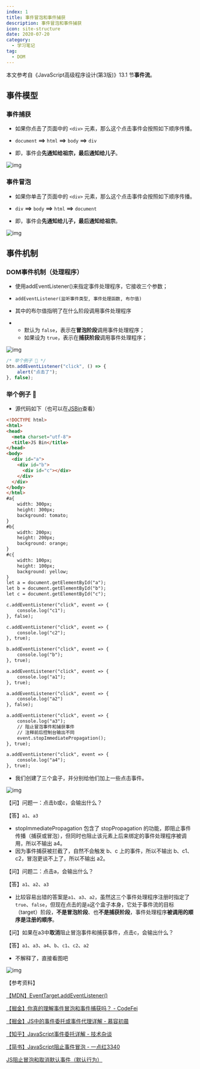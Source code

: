 ```yaml
---
index: 1
title: 事件冒泡和事件捕获
description: 事件冒泡和事件捕获
icon: site-structure
date: 2020-07-20
category:
  - 学习笔记
tag:
  - DOM
---
```


本文参考自《JavaScript高级程序设计(第3版)》13.1 节**事件流**。

## 事件模型

### 事件捕获

- 如果你点击了页面中的 `<div>` 元素，那么这个点击事件会按照如下顺序传播。
- `document` **==>** `html` **==>** `body` **==>** `div`

- 即，事件会**先通知给祖宗，最后通知给儿子**。

![img](https://zhuye-1308301598.file.myqcloud.com/markdown/1588840704725-3ef461b1-9937-4763-888e-fda1ca2d1acf.png)

### 事件冒泡

- 如果你单击了页面中的 `<div>` 元素，那么这个点击事件会按照如下顺序传播。
- `div` **==>** `body` **==>** `html` **==>** `document`

- 即，事件会**先通知给儿子，最后通知给祖宗**。

![img](https://zhuye-1308301598.file.myqcloud.com/markdown/1588840589310-c19b8a36-8f91-437b-b028-7725954792bd.png)



## 事件机制

### DOM事件机制（处理程序）

- 使用addEventListener()来指定事件处理程序，它接收三个参数；
- `addEventListener(监听事件类型, 事件处理函数, 布尔值)`

- 其中的布尔值指明了在什么阶段调用事件处理程序

- - 默认为 `false`，表示在**冒泡阶段**调用事件处理程序；
  - 如果设为 `true`，表示在**捕获阶段**调用事件处理程序；

![img](https://zhuye-1308301598.file.myqcloud.com/markdown/1588847643030-5a7afba6-c3dd-4819-881e-c9ce842ab08a.png)

```javascript
/* 举个例子 🌰 */
btn.addEventListener("click", () => {
    alert("点击了");
}, false);
```



### 举个例子 🌰

- 源代码如下（也可以在[JSBin](http://js.jirengu.com/lonul/7/edit?html,js,output)查看）

```html
<!DOCTYPE html>
<html>
<head>
  <meta charset="utf-8">
  <title>JS Bin</title>
</head>
<body>
  <div id="a">
    <div id="b">
      <div id="c"></div>
    </div>
  </div>
</body>
</html>
#a{
    width: 300px;
    height: 300px;
    background: tomato;
}
#b{
    width: 200px;
    height: 200px;
    background: orange;
}
#c{
    width: 100px;
    height: 100px;
    background: yellow;
}
let a = document.getElementById("a");
let b = document.getElementById("b");
let c = document.getElementById("c");

c.addEventListener("click", event => {
    console.log("c1");
}, false);

c.addEventListener("click", event => {
    console.log("c2");
}, true);

b.addEventListener("click", event => {
    console.log("b");
}, true);

a.addEventListener("click", event => {
    console.log("a1");
}, true);

a.addEventListener("click", event => {
    console.log("a2")
}, false);

a.addEventListener("click", event => {
    console.log("a3");
    // 阻止冒泡事件和捕获事件
    // 注释前后控制台输出不同
    event.stopImmediatePropagation();
}, true);

a.addEventListener("click", event => {
    console.log("a4");
}, true);
```

- 我们创建了三个盒子，并分别给他们加上一些点击事件。

![img](https://zhuye-1308301598.file.myqcloud.com/markdown/1588849370420-6071a5ed-b33b-42b7-b5d7-f9ea6b9494cb.png)

【问】问题一：点击b或c，会输出什么？

【答】`a1`、`a3`

- stopImmediatePropagation 包含了 stopPropagation 的功能，即阻止事件传播（捕获或冒泡），但同时也阻止该元素上后来绑定的事件处理程序被调用，所以不输出 a4。 
- 因为事件捕获被拦截了，自然不会触发 b、c 上的事件，所以不输出 b、c1、c2，冒泡更谈不上了，所以不输出 a2。



【问】问题二：点击a，会输出什么？

【答】`a1`、`a2`、`a3`

- 比较容易出错的答案是`a1`、`a3`、`a2`，虽然这三个事件处理程序注册时指定了`true`、`false`，但现在点击的是`a`这个盒子本身，它处于事件流的目标（target）阶段，**不是冒泡阶段**、也**不是捕获阶段**，事件处理程序**被调用的顺序是注册的顺序**。



【问】如果在a3中**取消**阻止冒泡事件和捕获事件，点击c，会输出什么？

【答】`a1`、`a3`、`a4`、`b`、`c1`、`c2`、`a2`

- 不解释了，直接看图吧

![img](https://zhuye-1308301598.file.myqcloud.com/markdown/1588851862170-ea5a41be-739e-44f9-b1cf-39cddbc5c940.png)



【参考资料】

[【MDN】EventTarget.addEventListener()](https://developer.mozilla.org/zh-CN/docs/Web/API/EventTarget/addEventListener)

[【掘金】你真的理解事件冒泡和事件捕获吗？ - CodeFei](https://juejin.im/post/5cc941436fb9a03236394027#heading-5)

[【掘金】JS中的事件委托或事件代理详解 - 慕容初晨](https://juejin.im/post/5acb1bcf6fb9a028dc414fc6#heading-3)

[【知乎】JavaScript事件委托详解 - 技术杂谈](https://zhuanlan.zhihu.com/p/26536815)

[【简书】JavaScript阻止事件冒泡 - 一点红3340](https://www.jianshu.com/p/89254c0c96c9)

[JS阻止冒泡和取消默认事件（默认行为）](http://caibaojian.com/javascript-stoppropagation-preventdefault.html)